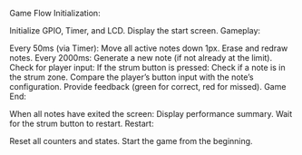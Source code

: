 Game Flow 
Initialization:

Initialize GPIO, Timer, and LCD.
Display the start screen.
Gameplay:

Every 50ms (via Timer):
Move all active notes down 1px.
Erase and redraw notes.
Every 2000ms:
Generate a new note (if not already at the limit).
Check for player input:
If the strum button is pressed:
Check if a note is in the strum zone.
Compare the player’s button input with the note’s configuration.
Provide feedback (green for correct, red for missed).
Game End:

When all notes have exited the screen:
Display performance summary.
Wait for the strum button to restart.
Restart:

Reset all counters and states.
Start the game from the beginning.
